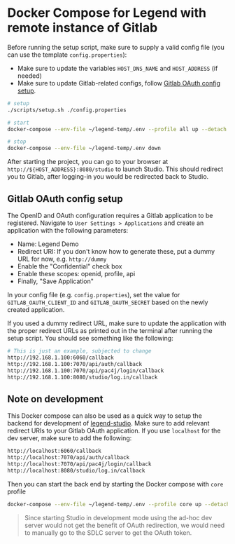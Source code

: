 # Docker Compose for Legend with remote instance of Gitlab

Before running the setup script, make sure to supply a valid config file (you can use the template `config.properties`):

- Make sure to update the variables `HOST_DNS_NAME` and `HOST_ADDRESS` (if needed)
- Make sure to update Gitlab-related configs, follow [Gitlab OAuth config setup](#gitlab-oauth-config-setup).

```sh
# setup
./scripts/setup.sh ./config.properties

# start
docker-compose --env-file ~/legend-temp/.env --profile all up --detach

# stop
docker-compose --env-file ~/legend-temp/.env down
```

After starting the project, you can go to your browser at `http://${HOST_ADDRESS}:8080/studio` to launch Studio. This should redirect you to Gitlab, after logging-in you would be redirected back to Studio.

## Gitlab OAuth config setup

The OpenID and OAuth configuration requires a Gitlab application to be registered. Navigate to `User Settings > Applications` and create an application with the following parameters:

- Name: Legend Demo
- Redirect URI: If you don't know how to generate these, put a dummy URL for now, e.g. `http://dummy`
- Enable the "Confidential" check box
- Enable these scopes: openid, profile, api
- Finally, "Save Application"

In your config file (e.g. `config.properties`), set the value for `GITLAB_OAUTH_CLIENT_ID` and `GITLAB_OAUTH_SECRET` based on the newly created application.

If you used a dummy redirect URL, make sure to update the application with the proper redirect URLs as printed out in the terminal after running the setup script. You should see something like the following:

```sh
# This is just an example, subjected to change
http://192.168.1.100:6060/callback
http://192.168.1.100:7070/api/auth/callback
http://192.168.1.100:7070/api/pac4j/login/callback
http://192.168.1.100:8080/studio/log.in/callback
```

## Note on development

This Docker compose can also be used as a quick way to setup the backend for development of [legend-studio](https://github.com/finos/legend-studio). Make sure to add relevant redirect URIs to your Gitlab OAuth application. If you use `localhost` for the dev server, make sure to add the following:

```sh
http://localhost:6060/callback
http://localhost:7070/api/auth/callback
http://localhost:7070/api/pac4j/login/callback
http://localhost:8080/studio/log.in/callback
```

Then you can start the back end by starting the Docker compose with `core` profile

```sh
docker-compose --env-file ~/legend-temp/.env --profile core up --detach
```

> Since starting Studio in development mode using the ad-hoc dev server would not get the benefit of OAuth redirection, we would need to manually go to the SDLC server to get the OAuth token.

